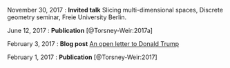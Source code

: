 
November 30, 2017
: **Invited talk** Slicing multi-dimensional spaces, 
  Discrete geometry seminar, Freie University Berlin.

June 12, 2017
: **Publication** [@Torsney-Weir:2017a]

February 3, 2017
: **Blog post** [An open letter to Donald Trump](http://localhost:8080/posts/2017-02-03-open-letter-to-donald-trump.html)

February 1, 2017
: **Publication** [@Torsney-Weir:2017]


